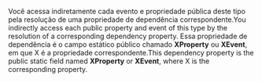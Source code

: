 <span data-ttu-id="646dc-101">Você acessa indiretamente cada evento e propriedade pública deste tipo pela resolução de uma propriedade de dependência correspondente.</span><span class="sxs-lookup"><span data-stu-id="646dc-101">You indirectly access each public property and event of this type by the resolution of a corresponding dependency property.</span></span> <span data-ttu-id="646dc-102">Essa propriedade de dependência é o campo estático público chamado **XProperty** ou **XEvent**, em que X é a propriedade correspondente.</span><span class="sxs-lookup"><span data-stu-id="646dc-102">This dependency property is the public static field named **XProperty** or **XEvent**, where X is the corresponding property.</span></span>